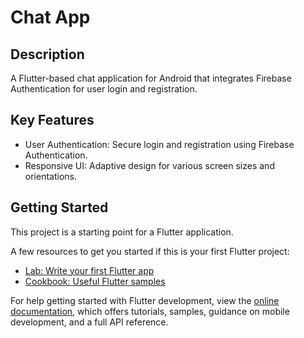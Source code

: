 # Chat App

## Description
A Flutter-based chat application for Android that integrates Firebase Authentication for user login and registration.

## Key Features
- User Authentication: Secure login and registration using Firebase Authentication.
- Responsive UI: Adaptive design for various screen sizes and orientations.

## Getting Started

This project is a starting point for a Flutter application.

A few resources to get you started if this is your first Flutter project:

- [Lab: Write your first Flutter app](https://docs.flutter.dev/get-started/codelab)
- [Cookbook: Useful Flutter samples](https://docs.flutter.dev/cookbook)

For help getting started with Flutter development, view the
[online documentation](https://docs.flutter.dev/), which offers tutorials,
samples, guidance on mobile development, and a full API reference.
